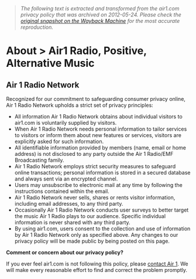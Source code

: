 > *The following text is extracted and transformed from the air1.com privacy policy that was archived on 2012-05-24. Please check the [original snapshot on the Wayback Machine](https://web.archive.org/web/20120524180220id_/http%3A//www.air1.com/about/privacy.aspx) for the most accurate reproduction.*

# About > Air1 Radio, Positive, Alternative Music

  


## Air 1 Radio Network

Recognized for our commitment to safeguarding consumer privacy online, Air 1 Radio Network upholds a strict set of privacy principles:

  * All information Air 1 Radio Network obtains about individual visitors to air1.com is voluntarily supplied by visitors.
  * When Air 1 Radio Network needs personal information to tailor services to visitors or inform them about new features or services, visitors are explicitly asked for such information.
  * All identifiable information provided by members (name, email or home address) is not disclosed to any party outside the Air 1 Radio/EMF Broadcasting family.
  * Air 1 Radio Network employs strict security measures to safeguard online transactions; personal information is stored in a secured database and always sent via an encrypted channel.
  * Users may unsubscribe to electronic mail at any time by following the instructions contained within the email.
  * Air 1 Radio Network never sells, shares or rents visitor information, including email addresses, to any third party.
  * Occasionally Air 1 Radio Network conducts user surveys to better target the music Air 1 Radio plays to our audience. Specific individual information is never shared with any third party.
  * By using air1.com, users consent to the collection and use of information by Air 1 Radio Network only as specified above. Any changes to our privacy policy will be made public by being posted on this page.



**Comment or concern about our privacy policy?**

If you ever feel air1.com is not following this policy, please [contact Air 1](https://web.archive.org/connect/contact/). We will make every reasonable effort to find and correct the problem promptly.
